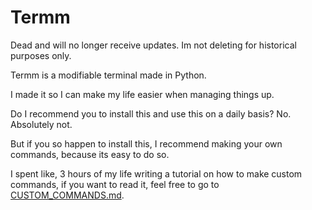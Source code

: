 # Termm

Dead and will no longer receive updates. Im not deleting for historical purposes only.

Termm is a modifiable terminal made in Python.

I made it so I can make my life easier when managing things up.

Do I recommend you to install this and use this on a daily basis? No. Absolutely not.

But if you so happen to install this, I recommend making your own commands, because its easy to do so.

I spent like, 3 hours of my life writing a tutorial on how to make custom commands, if you want to read it, feel free to go to [CUSTOM_COMMANDS.md](CUSTOM_COMMANDS.md).
